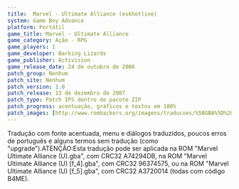 ```yaml
---
title:  Marvel - Ultimate Alliance (eskhotline)
system: Game Boy Advance
platform: Portátil
game_title: Marvel - Ultimate Alliance
game_category: Ação - RPG
game_players: 1
game_developer: Barking Lizards
game_publisher: Activision
game_release_date: 24 de outubro de 2006
patch_group: Nenhum
patch_site: Nenhum
patch_version: 1.0
patch_release: 13 de dezembro de 2007
patch_type: Patch IPS dentro de pacote ZIP
patch_progress: acentuação, gráficos e textos em 100%
patch_images: [http://www.romhackers.org/imagens/traducoes/%5BGBA%5D%20Marvel%20-%20Ultimate%20Alliance%20-%20eskhotline%20-%201.png,http://www.romhackers.org/imagens/traducoes/%5BGBA%5D%20Marvel%20-%20Ultimate%20Alliance%20-%20eskhotline%20-%202.png,http://www.romhackers.org/imagens/traducoes/%5BGBA%5D%20Marvel%20-%20Ultimate%20Alliance%20-%20eskhotline%20-%203.png]
---
```

Tradução com fonte acentuada, menu e diálogos traduzidos, poucos erros de português e alguns termos sem tradução (como "upgrade").ATENÇÃO:Esta tradução pode ser aplicada na ROM "Marvel Ultimate Alliance (U).gba", com CRC32 A74294DB, na ROM "Marvel Ultimate Alliance (U) [f_4].gba", com CRC32 96374575, ou na ROM "Marvel Ultimate Alliance (U) [f_5].gba", com CRC32 A3720014 (todas com código B4ME).